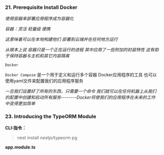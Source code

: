 ### 21. Prerequisite Install Docker

_使用容器来部署应用程序成为容器化_

_容器：灵活 轻量级 便携_

_这意味着可以在本地构建他们 部署到云端并在任何地方运行_

_从根本上说 容器只是一个正在运行的进程 其中应用了一些附加的封装特性 这有助于保持容器与主机和其它内容隔离_

`Docker`

`Docker Compose` 是一个用于定义和运行多个容器 Docker应用程序的工具 也可以使用yaml文件来配置我们的应用程序服务

_一旦我们设置好了所有的东西，只需要一个命令 我们就可以在任何机器上从我们的配置中创建和启动所有服务--------Docker将使我们的应用程序在未来的工作中变得更加简单_



### 23. Introducing the TypeORM Module

**CLI:指令：**

> nest install nestjs/typeorm pg


**app.module.ts**


